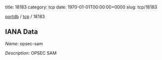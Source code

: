 title: 18183
category: tcp
date: 1970-01-01T00:00:00+0000
slug: tcp/18183

[portdb](/) / [tcp](/category/tcp.html) / 18183


## IANA Data

_Name:_ opsec-sam

_Description:_ OPSEC SAM

